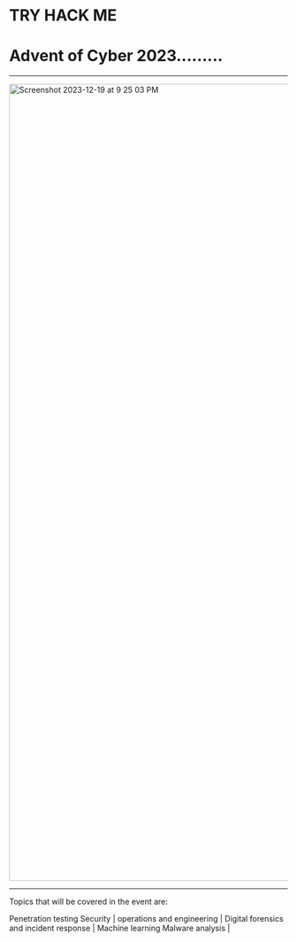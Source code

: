 # TRY HACK ME

# Advent of Cyber 2023.........

---
<img width="1440" alt="Screenshot 2023-12-19 at 9 25 03 PM" src="https://github.com/Lynk4/Advent-of-Cyber-2023/assets/44930131/e25c0c5c-3267-4bce-807f-5815a1e8fe27">


---

Topics that will be covered in the event are:

Penetration testing Security | operations and engineering | Digital forensics and incident response | Machine learning Malware analysis |


